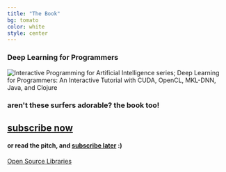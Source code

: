 ```yaml
---
title: "The Book"
bg: tomato
color: white
style: center
---
```

### Deep Learning for Programmers

![Interactive Programming for Artificial Intelligence series; Deep Learning for Programmers: An Interactive Tutorial with CUDA, OpenCL, MKL-DNN, Java, and Clojure](/img/dlfp-cover.png)

### aren't these surfers adorable? the book too!
## [subscribe now](https://www.patreon.com/deep_learning)
#### or read the pitch, and [subscribe later](https://www.patreon.com/deep_learning) :)

<span id="forkongithub">
  <a href="{{ site.source_link }}" class="bg-blue">
    Open Source Libraries
  </a>
</span>
